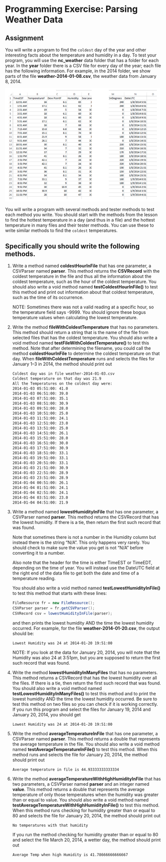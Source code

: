 # Programming Exercise: Parsing Weather Data

## Assignment
You will write a program to find the `coldest` day of the year and other interesting facts about the temperature and humidity in a day. To test your program, you will use the __nc_weather__ data folder that has a folder for each year. In the __year__ folder there is a CSV file for every day of the year; each file has the following information. For example, in the 2014 folder, we show parts of the file __weather-2014-01-08.csv__, the weather data from January 8, 2014.

<img src="./pic1.png" width=500>

You will write a program with several methods and  tester methods to test each method you write. You should start with the methods from the lesson to find the hottest temperature in a day (and thus in a file) and the hottest temperature in many files and their tester methods. You can use these to write similar methods to find the `coldest` temperatures.

## Specifically you should write the following methods. 

1. Write a method named __coldestHourInFile__ that has one parameter, a CSVParser named __parser__. This method returns the __CSVRecord__ with the coldest temperature in the file and thus all the information about the coldest temperature, such as the hour of the coldest temperature. You should also write a void method named __testColdestHourInFile()__ to test this method and print out information about that coldest temperature, such as the time of its occurrence.

   NOTE: Sometimes there was not a valid reading at a specific hour, so the temperature field says -9999. You should ignore these bogus temperature values when calculating the lowest temperature.

2. Write the method __fileWithColdestTemperature__ that has no parameters. This method should return a string that is the name of the file from selected files that has the coldest temperature. You should also write a void method named __testFileWithColdestTemperature()__ to test this method. Note that after determining the filename, you could call the method __coldestHourInFile__ to determine the coldest temperature on that day. When __fileWithColdestTemperature__ runs and selects the files for January 1–3 in 2014, the method should print out

   ```
   Coldest day was in file weather-2014-01-03.csv
   Coldest temperature on that day was 21.9
   All the Temperatures on the coldest day were:
   2014-01-03 05:51:00: 41.0
   2014-01-03 06:51:00: 39.0
   2014-01-03 07:51:00: 35.1
   2014-01-03 08:51:00: 30.9
   2014-01-03 09:51:00: 28.0
   2014-01-03 10:51:00: 25.0
   2014-01-03 11:51:00: 24.1
   2014-01-03 12:51:00: 23.0
   2014-01-03 13:51:00: 25.0
   2014-01-03 14:51:00: 26.1
   2014-01-03 15:51:00: 28.0
   2014-01-03 16:51:00: 30.0
   2014-01-03 17:51:00: 30.9
   2014-01-03 18:51:00: 33.1
   2014-01-03 19:51:00: 33.1
   2014-01-03 20:51:00: 33.1
   2014-01-03 21:51:00: 30.9
   2014-01-03 22:51:00: 28.9
   2014-01-03 23:51:00: 28.9
   2014-01-04 00:51:00: 26.1
   2014-01-04 01:51:00: 24.1
   2014-01-04 02:51:00: 24.1
   2014-01-04 03:51:00: 23.0
   2014-01-04 04:51:00: 21.9
   ```

3. Write a method named __lowestHumidityInFile__ that has one parameter, a CSVParser named __parser__. This method returns the CSVRecord that has the lowest humidity. If there is a tie, then return the first such record that was found.

   Note that sometimes there is not a number in the Humidity column but instead there is the string “N/A”. This only happens very rarely. You should check to make sure the value you get is not “N/A” before converting it to a number.

   Also note that the header for the time is either TimeEST or TimeEDT, depending on the time of year. You will instead use the DateUTC field at the right end of the data file to  get both the date and time of a temperature reading.

   You should also write a void method named __testLowestHumidityInFile()__ to test this method that starts with these lines:

   ```java
   FileResource fr = new FileResource();
   CSVParser parser = fr.getCSVParser();
   CSVRecord csv = lowestHumidityInFile(parser);
   ```

   and then prints the lowest humidity AND the time the lowest humidity occurred. For example, for the file __weather-2014-01-20.csv__, the output should be:

   ```
   Lowest Humidity was 24 at 2014-01-20 19:51:00
   ```

   NOTE: If you look at the data for January 20, 2014, you will note that the Humidity was also 24 at 3:51pm, but you are supposed to return the first such record that was found.

4. Write the method __lowestHumidityInManyFiles__ that has no parameters. This method returns a CSVRecord that has the lowest humidity over all the files. If there is a tie, then return the first such record that was found. You should also write a void method named __testLowestHumidityInManyFiles()__ to test this method and to print the lowest humidity AND the time the lowest humidity occurred. Be sure to test this method on two files so you can check if it is working correctly. If you run this program and select the files for January 19, 2014 and January 20, 2014, you should get

   ```
   Lowest Humidity was 24 at 2014-01-20 19:51:00
   ```

5. Write the method __averageTemperatureInFile__ that has one parameter, a CSVParser named __parser__. This method returns a double that represents the average temperature in the file. You should also write a void method named __testAverageTemperatureInFile()__ to test this method. When this method runs and selects the file for January 20, 2014, the method should print out

   ```
   Average temperature in file is 44.93333333333334
   ```

6. Write the method __averageTemperatureWithHighHumidityInFile__ that has two parameters, a CSVParser named __parser__ and an integer named __value__. This method returns a double that represents the average temperature of only those temperatures when the humidity was greater than or equal to value. You should also write a void method named __testAverageTemperatureWithHighHumidityInFile()__ to test this method. When this method runs checking for humidity greater than or equal to 80 and selects the file for January 20, 2014, the method should print out

   ```
   No temperatures with that humidity
   ```

   If you run the method checking for humidity greater than or equal to 80 and select the file March 20, 2014, a wetter day, the method should print out

   ```
   Average Temp when high Humidity is 41.78666666666667
   ```

